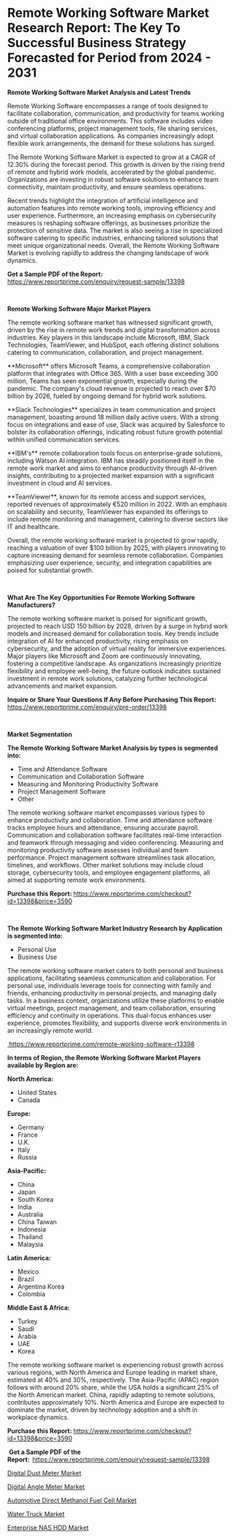 <p><h1>Remote Working Software Market Research Report: The Key To Successful Business Strategy Forecasted for Period from 2024 - 2031</h1></p><p><strong>Remote Working Software Market Analysis and Latest Trends</strong></p>
<p><p>Remote Working Software encompasses a range of tools designed to facilitate collaboration, communication, and productivity for teams working outside of traditional office environments. This software includes video conferencing platforms, project management tools, file sharing services, and virtual collaboration applications. As companies increasingly adopt flexible work arrangements, the demand for these solutions has surged.</p><p>The Remote Working Software Market is expected to grow at a CAGR of 12.30% during the forecast period. This growth is driven by the rising trend of remote and hybrid work models, accelerated by the global pandemic. Organizations are investing in robust software solutions to enhance team connectivity, maintain productivity, and ensure seamless operations. </p><p>Recent trends highlight the integration of artificial intelligence and automation features into remote working tools, improving efficiency and user experience. Furthermore, an increasing emphasis on cybersecurity measures is reshaping software offerings, as businesses prioritize the protection of sensitive data. The market is also seeing a rise in specialized software catering to specific industries, enhancing tailored solutions that meet unique organizational needs. Overall, the Remote Working Software Market is evolving rapidly to address the changing landscape of work dynamics.</p></p>
<p><strong>Get a Sample PDF of the Report:&nbsp;</strong> <a href="https://www.reportprime.com/enquiry/request-sample/13398?utm_campaign=1106&utm_medium=2&utm_source=Github&utm_content=ia&utm_term=29112024&utm_id=remote-working-software">https://www.reportprime.com/enquiry/request-sample/13398</a></p>
<p>&nbsp;</p>
<p><strong>Remote Working Software Major Market Players</strong></p>
<p><p>The remote working software market has witnessed significant growth, driven by the rise in remote work trends and digital transformation across industries. Key players in this landscape include Microsoft, IBM, Slack Technologies, TeamViewer, and HubSpot, each offering distinct solutions catering to communication, collaboration, and project management.</p><p>**Microsoft** offers Microsoft Teams, a comprehensive collaboration platform that integrates with Office 365. With a user base exceeding 300 million, Teams has seen exponential growth, especially during the pandemic. The company's cloud revenue is projected to reach over $70 billion by 2026, fueled by ongoing demand for hybrid work solutions.</p><p>**Slack Technologies** specializes in team communication and project management, boasting around 18 million daily active users. With a strong focus on integrations and ease of use, Slack was acquired by Salesforce to bolster its collaboration offerings, indicating robust future growth potential within unified communication services.</p><p>**IBM's** remote collaboration tools focus on enterprise-grade solutions, including Watson AI integration. IBM has steadily positioned itself in the remote work market and aims to enhance productivity through AI-driven insights, contributing to a projected market expansion with a significant investment in cloud and AI services.</p><p>**TeamViewer**, known for its remote access and support services, reported revenues of approximately €520 million in 2022. With an emphasis on scalability and security, TeamViewer has expanded its offerings to include remote monitoring and management, catering to diverse sectors like IT and healthcare.</p><p>Overall, the remote working software market is projected to grow rapidly, reaching a valuation of over $100 billion by 2025, with players innovating to capture increasing demand for seamless remote collaboration. Companies emphasizing user experience, security, and integration capabilities are poised for substantial growth.</p></p>
<p>&nbsp;</p>
<p><strong>What Are The Key Opportunities For Remote Working Software Manufacturers?</strong></p>
<p><p>The remote working software market is poised for significant growth, projected to reach USD 150 billion by 2028, driven by a surge in hybrid work models and increased demand for collaboration tools. Key trends include integration of AI for enhanced productivity, rising emphasis on cybersecurity, and the adoption of virtual reality for immersive experiences. Major players like Microsoft and Zoom are continuously innovating, fostering a competitive landscape. As organizations increasingly prioritize flexibility and employee well-being, the future outlook indicates sustained investment in remote work solutions, catalyzing further technological advancements and market expansion.</p></p>
<p><strong>Inquire or Share Your Questions If Any Before Purchasing This Report:</strong> <a href="https://www.reportprime.com/enquiry/pre-order/13398?utm_campaign=1106&utm_medium=2&utm_source=Github&utm_content=ia&utm_term=29112024&utm_id=remote-working-software">https://www.reportprime.com/enquiry/pre-order/13398</a></p>
<p>&nbsp;</p>
<p><strong>Market Segmentation</strong></p>
<p><strong>The Remote Working Software Market Analysis by types is segmented into:</strong></p>
<p><ul><li>Time and Attendance Software</li><li>Communication and Collaboration Software</li><li>Measuring and Monitoring Productivity Software</li><li>Project Management Software</li><li>Other</li></ul></p>
<p><p>The remote working software market encompasses various types to enhance productivity and collaboration. Time and attendance software tracks employee hours and attendance, ensuring accurate payroll. Communication and collaboration software facilitates real-time interaction and teamwork through messaging and video conferencing. Measuring and monitoring productivity software assesses individual and team performance. Project management software streamlines task allocation, timelines, and workflows. Other market solutions may include cloud storage, cybersecurity tools, and employee engagement platforms, all aimed at supporting remote work environments.</p></p>
<p><strong>Purchase this Report:&nbsp;</strong><a href="https://www.reportprime.com/checkout?id=13398&price=3590&utm_campaign=1106&utm_medium=2&utm_source=Github&utm_content=ia&utm_term=29112024&utm_id=remote-working-software">https://www.reportprime.com/checkout?id=13398&price=3590</a></p>
<p>&nbsp;</p>
<p><strong>The Remote Working Software Market Industry Research by Application is segmented into:</strong></p>
<p><ul><li>Personal Use</li><li>Business Use</li></ul></p>
<p><p>The remote working software market caters to both personal and business applications, facilitating seamless communication and collaboration. For personal use, individuals leverage tools for connecting with family and friends, enhancing productivity in personal projects, and managing daily tasks. In a business context, organizations utilize these platforms to enable virtual meetings, project management, and team collaboration, ensuring efficiency and continuity in operations. This dual-focus enhances user experience, promotes flexibility, and supports diverse work environments in an increasingly remote world.</p></p>
<p><a href="https://www.reportprime.com/remote-working-software-r13398?utm_campaign=1106&utm_medium=2&utm_source=Github&utm_content=ia&utm_term=29112024&utm_id=remote-working-software">&nbsp;https://www.reportprime.com/remote-working-software-r13398</a></p>
<p><strong>In terms of Region, the Remote Working Software Market Players available by Region are:</strong></p>
<p>
    <p> <strong> North America: </strong>
        <ul>
            <li>United States</li>
            <li>Canada</li>
        </ul>
        </p> 
    <p> <strong> Europe: </strong>
        <ul>
            <li>Germany</li>
            <li>France</li>
            <li>U.K.</li>
            <li>Italy</li>
            <li>Russia</li>
        </ul>
        </p> 
    <p> <strong> Asia-Pacific: </strong>
        <ul>
            <li>China</li>
            <li>Japan</li>
            <li>South Korea</li>
            <li>India</li>
            <li>Australia</li>
            <li>China Taiwan</li>
            <li>Indonesia</li>
            <li>Thailand</li>
            <li>Malaysia</li>
        </ul>
        </p> 
    <p> <strong> Latin America: </strong>
        <ul>
            <li>Mexico</li>
            <li>Brazil</li>
            <li>Argentina Korea</li>
            <li>Colombia</li>
        </ul>
        </p> 
    <p> <strong> Middle East & Africa: </strong>
        <ul>
            <li>Turkey</li>
            <li>Saudi</li>
            <li>Arabia</li>
            <li>UAE</li>
            <li>Korea</li>
        </ul>
    </p>
    </p>
<p><p>The remote working software market is experiencing robust growth across various regions, with North America and Europe leading in market share, estimated at 40% and 30%, respectively. The Asia-Pacific (APAC) region follows with around 20% share, while the USA holds a significant 25% of the North American market. China, rapidly adapting to remote solutions, contributes approximately 10%. North America and Europe are expected to dominate the market, driven by technology adoption and a shift in workplace dynamics.</p></p>
<p><strong>Purchase this Report: </strong><a href="https://www.reportprime.com/checkout?id=13398&price=3590&utm_campaign=1106&utm_medium=2&utm_source=Github&utm_content=ia&utm_term=29112024&utm_id=remote-working-software">https://www.reportprime.com/checkout?id=13398&price=3590</a></p>
<p>&nbsp;<strong>Get a Sample PDF of the Report:&nbsp;&nbsp;</strong><a href="https://www.reportprime.com/enquiry/request-sample/13398?utm_campaign=1106&utm_medium=2&utm_source=Github&utm_content=ia&utm_term=29112024&utm_id=remote-working-software">https://www.reportprime.com/enquiry/request-sample/13398</a></p>
<p><strong></strong></p>
<p><p><a href="https://issuu.com/reportprime-2/docs/digital-dust-meter-market-size-2030.pptx?utm_campaign=1106&utm_medium=2&utm_source=Github&utm_content=ia&utm_term=29112024&utm_id=remote-working-software">Digital Dust Meter Market</a></p><p><a href="https://issuu.com/reportprime-2/docs/digital-angle-meter-market-size-2030.pptx?utm_campaign=1106&utm_medium=2&utm_source=Github&utm_content=ia&utm_term=29112024&utm_id=remote-working-software">Digital Angle Meter Market</a></p><p><a href="https://www.linkedin.com/pulse/evaluating-automotive-direct-methanol-fuel-cell-market-trends-vfqce?utm_campaign=1106&utm_medium=2&utm_source=Github&utm_content=ia&utm_term=29112024&utm_id=remote-working-software">Automotive Direct Methanol Fuel Cell Market</a></p><p><a href="https://www.linkedin.com/pulse/water-truck-market-research-report-exploring-size-revenue-analysis-4ooze?utm_campaign=1106&utm_medium=2&utm_source=Github&utm_content=ia&utm_term=29112024&utm_id=remote-working-software">Water Truck Market</a></p><p><a href="https://www.linkedin.com/pulse/enterprise-nas-hdd-market-research-report-forecast-growth-prospects-exbaf?utm_campaign=1106&utm_medium=2&utm_source=Github&utm_content=ia&utm_term=29112024&utm_id=remote-working-software">Enterprise NAS HDD Market</a></p></p>